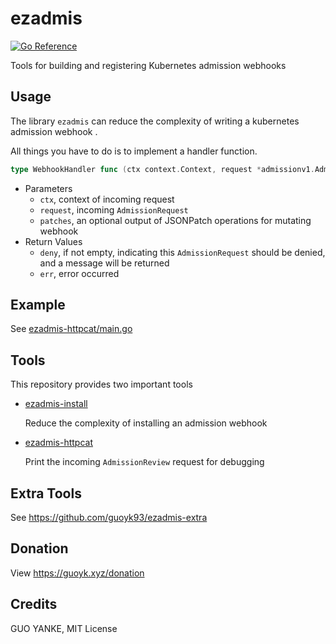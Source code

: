 # ezadmis

[![Go Reference](https://pkg.go.dev/badge/github.com/guoyk93/ezadmis.svg)](https://pkg.go.dev/github.com/guoyk93/ezadmis)

Tools for building and registering Kubernetes admission webhooks

## Usage

The library `ezadmis` can reduce the complexity of writing a kubernetes admission webhook
.

All things you have to do is to implement a handler function.

```go
type WebhookHandler func (ctx context.Context, request *admissionv1.AdmissionRequest, patches *[]map[string]interface{}) (deny string, err error)
```

- Parameters
  - `ctx`, context of incoming request
  - `request`, incoming `AdmissionRequest`
  - `patches`, an optional output of JSONPatch operations for mutating webhook
- Return Values
  - `deny`, if not empty, indicating this `AdmissionRequest` should be denied, and a message will be returned
  - `err`, error occurred

## Example

See [ezadmis-httpcat/main.go](cmd/ezadmis-httpcat/main.go)

## Tools

This repository provides two important tools

- [ezadmis-install](cmd/ezadmis-install)

  Reduce the complexity of installing an admission webhook

- [ezadmis-httpcat](cmd/ezadmis-httpcat)

  Print the incoming `AdmissionReview` request for debugging

## Extra Tools

See https://github.com/guoyk93/ezadmis-extra

## Donation

View <https://guoyk.xyz/donation>

## Credits

GUO YANKE, MIT License
